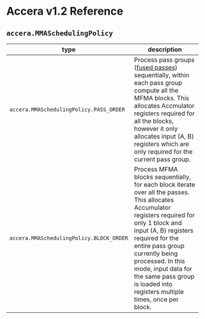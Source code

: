 [//]: # (Project: Accera)
[//]: # (Version: v1.2)

# Accera v1.2 Reference

## `accera.MMASchedulingPolicy`

type | description
--- | ---
`accera.MMASchedulingPolicy.PASS_ORDER` | Process pass groups ([fused passes](../../Tutorials/GPU/Tensor_MatMul_GPU.md#tuning-parameters)) sequentially, within each pass group compute all the MFMA blocks. This allocates Accmulator registers required for all the blocks, however it only allocates input (A, B) registers which are only required for the current pass group.
`accera.MMASchedulingPolicy.BLOCK_ORDER` | Process MFMA blocks sequentially, for each block iterate over all the passes. This allocates Accumulator registers required for only 1 block and input (A, B) registers required for the entire pass group currently being processed. In this mode, input data for the same pass group is loaded into registers multiple times, once per block.

<div style="page-break-after: always;"></div>
